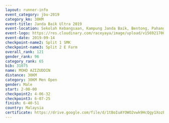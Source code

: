 ```yaml
---
layout: runner-info 
event_category: jbu-2019 
category_km: 30KM 
event-title: Janda Baik Ultra 2019 
event-location: Sekolah Kebangsaan, Kampung Janda Baik, Bentong, Pahang, Malaysia 
event-logo: https://res.cloudinary.com/raceyaya/image/upload/v1569217009/logo/janda-baik_vch1pc.jpg 
event-date: 2019-09-14 
checkpoint-name2: Split 1 SMK 
checkpoint-name3: Split 2 E Farm 
overall_rank: 121
gender_rank: 96
category_rank: 65
bib: 31075
name: MOHD AZIZUDDIN
distance: 30KM
category: 30KM Men Open
gender: Male
start: 2-00-00
checkpoint2: 4-06-32
checkpoint3: 6-07-25
finish: 6-40-51
country: Malaysia
certificate: https://drive.google.com/file/d/1tBoIuAYOWO2vwk9HcQgy1XozE-6tj-Cu/view?usp=sharing
---
```

